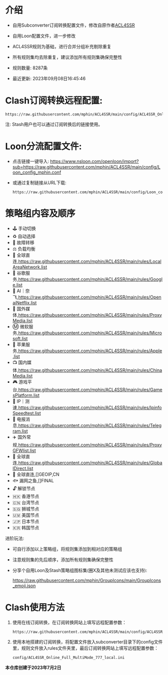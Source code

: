 # 介绍
* 自用Subconverter订阅转换配置文件，修改自原作者[ACL4SSR](https://github.com/ACL4SSR/ACL4SSR/)  
* 自用Loon配置文件，进一步修改
* ACL4SSR规则为基础，进行合并分组补充剔除重复
* 所有规则集均去除重复，建议添加所有规则集确保完整性
        
* 规则数量: 8287条
* 最近更新: 2023年09月08日16:45:46
# Clash订阅转换远程配置:
    https://raw.githubusercontent.com/mphin/ACL4SSR/main/config/ACL4SSR_Online_Full_MultiMode_777.ini
注: Stash用户也可以通过订阅转换后的链接使用。
# Loon分流配置文件:
* 点击链接一键导入: 
        https://www.nsloon.com/openloon/import?sub=https://raw.githubusercontent.com/mphin/ACL4SSR/main/config/Loon_config_mphin.conf
* 或通过复制链接从URL下载:

      https://raw.githubusercontent.com/mphin/ACL4SSR/main/config/Loon_config_mphin.conf
# 策略组内容及顺序
* 🕹 手动切换
* ♻️ 自动选择
* 🚧 故障转移
* ⚖️ 负载均衡
* 🎯 全球直连,https://raw.githubusercontent.com/mphin/ACL4SSR/main/rules/LocalAreaNetwork.list
* 📢 谷歌服务,https://raw.githubusercontent.com/mphin/ACL4SSR/main/rules/Google.list
* 🤖 AI｜奈飞,https://raw.githubusercontent.com/mphin/ACL4SSR/main/rules/OpenaiNetflix.list
* 🎥 国外媒体,https://raw.githubusercontent.com/mphin/ACL4SSR/main/rules/ProxyMedia.list
* Ⓜ️ 微软服务,https://raw.githubusercontent.com/mphin/ACL4SSR/main/rules/Microsoft.list
* 🍎 苹果服务,https://raw.githubusercontent.com/mphin/ACL4SSR/main/rules/Apple.list
* 📺 国内媒体,https://raw.githubusercontent.com/mphin/ACL4SSR/main/rules/ChinaMedia.list
* 🎮 游戏平台,https://raw.githubusercontent.com/mphin/ACL4SSR/main/rules/GamesPlatform.list
* 📡 IP｜测速,https://raw.githubusercontent.com/mphin/ACL4SSR/main/rules/IpinfoSpeedtest.list
* 📲 电报消息,https://raw.githubusercontent.com/mphin/ACL4SSR/main/rules/Telegram.list
* ✈️ 国外常规,https://raw.githubusercontent.com/mphin/ACL4SSR/main/rules/ProxyGFWlist.list
* 🎯 全球直连,https://raw.githubusercontent.com/mphin/ACL4SSR/main/rules/GlobalDirect.list
* 🎯 全球直连,[]GEOIP,CN
* 🐟 漏网之鱼,[]FINAL
* 🔓 解锁节点
* 🇭🇰 香港节点
* 🇨🇳 台湾节点
* 🇸🇬 狮城节点
* 🇺🇲 美国节点
* 🇯🇵 日本节点
* 🇰🇷 韩国节点
  
进阶玩法: 
* 可自行添加以上策略组，将规则集添加到相对应的策略组
* 注意规则集的先后顺序，添加所有规则集确保完整性
* 分享个自用Loon及Stash策略组图标集(圈X及其他未测试应该也支持):

    https://raw.githubusercontent.com/mphin/GroupIcons/main/GroupIcons_emoji.json

# Clash使用方法
1. 使用在线订阅转换，在订阅转换网站上填写远程配置参数：
   
       https://raw.githubusercontent.com/mphin/ACL4SSR/main/config/ACL4SSR_Online_Full_MultiMode_777.ini
1. 使用本地搭建的订阅转换，将配置文件放入subconverter目录下的config文件里，规则文件放入rules文件夹里，最后订阅转换网站上填写远程配置参数：
 
       config/ACL4SSR_Online_Full_MultiMode_777_local.ini
    




        
**本仓库创建于2023年7月2日**
